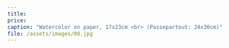 ```yaml
---
title:
price:
caption: "Watercolor on paper, 17x23cm <br> (Passepartout: 24x30cm)"
file: /assets/images/08.jpg
---
```

